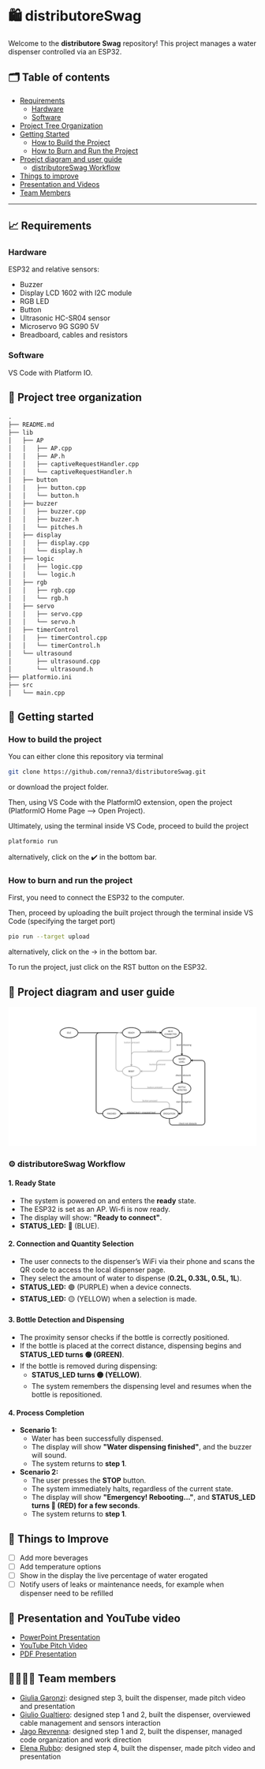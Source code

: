 # 🛍️ distributoreSwag  

Welcome to the **distributore Swag** repository! This project manages a water dispenser controlled via an ESP32.

## 🗂️ Table of contents
- [Requirements](#-requirements)
  - [Hardware](#hardware)
  - [Software](#software)
- [Project Tree Organization](#-project-tree-organization)
- [Getting Started](#-getting-started)
  - [How to Build the Project](#how-to-build-the-project)
  - [How to Burn and Run the Project](#how-to-burn-and-run-the-project)
- [Proejct diagram and user guide](#-project-diagram-and-user-guide)
  - [distributoreSwag Workflow](#⚙-distributoreswag-workflow)
- [Things to improve](#-things-to-improve)
- [Presentation and Videos](#-presentation-and-youtube-video)
- [Team Members](#-team-members)

---

## 📈 Requirements
### Hardware
ESP32 and relative sensors: 
  - Buzzer
  - Display LCD 1602 with I2C module
  - RGB LED
  - Button
  - Ultrasonic HC-SR04 sensor
  - Microservo 9G SG90 5V
  - Breadboard, cables and resistors
### Software 
VS Code with Platform IO.
## 🌲 Project tree organization
```plaintext
.
├── README.md
├── lib
│   ├── AP
│   │   ├── AP.cpp
│   │   ├── AP.h
│   │   ├── captiveRequestHandler.cpp
│   │   └── captiveRequestHandler.h
│   ├── button
│   │   ├── button.cpp
│   │   └── button.h
│   ├── buzzer
│   │   ├── buzzer.cpp
│   │   ├── buzzer.h
│   │   └── pitches.h
│   ├── display
│   │   ├── display.cpp
│   │   └── display.h
│   ├── logic
│   │   ├── logic.cpp
│   │   └── logic.h
│   ├── rgb
│   │   ├── rgb.cpp
│   │   └── rgb.h
│   ├── servo
│   │   ├── servo.cpp
│   │   └── servo.h
│   ├── timerControl
│   │   ├── timerControl.cpp
│   │   └── timerControl.h
│   └── ultrasound
│       ├── ultrasound.cpp
│       └── ultrasound.h
├── platformio.ini
├── src
│   └── main.cpp
```

## 💪 Getting started
### How to build the project
You can either clone this repository via terminal
``` bash
git clone https://github.com/renna3/distributoreSwag.git
```
or download the project folder.  

Then, using VS Code with the PlatformIO extension, open the project (PlatformIO Home Page --> Open Project). 

Ultimately, using the terminal inside VS Code, proceed to build the project
``` sh
platformio run
```
alternatively, click on the ✔️ in the bottom bar.

### How to burn and run the project

First, you need to connect the ESP32 to the computer.  

Then, proceed by uploading the built project through the terminal inside VS Code (specifying the target port)
``` sh
pio run --target upload
```
alternatively, click on the → in the bottom bar.

To run the project, just click on the RST button on the ESP32.

## 📝 Project diagram and user guide
<img src="Project design.jpeg" alt="My Image" width="600">

### ⚙️ distributoreSwag Workflow
#### 1. Ready State  
- The system is powered on and enters the **ready** state.  
- The ESP32 is set as an AP. Wi-fi is now ready.  
- The display will show: **"Ready to connect"**.  
- **STATUS_LED:** 🔵 (BLUE).  

#### 2. Connection and Quantity Selection  
- The user connects to the dispenser’s WiFi via their phone and scans the QR code to access the local dispenser page.  
- They select the amount of water to dispense (**0.2L, 0.33L, 0.5L, 1L**).  
- **STATUS_LED:** 🟣 (PURPLE) when a device connects.  
- **STATUS_LED:** 🟡 (YELLOW) when a selection is made.  

#### 3. Bottle Detection and Dispensing  
- The proximity sensor checks if the bottle is correctly positioned.  
- If the bottle is placed at the correct distance, dispensing begins and **STATUS_LED turns 🟢 (GREEN)**.  
- If the bottle is removed during dispensing:  
  - **STATUS_LED turns 🟡 (YELLOW)**.  
  - The system remembers the dispensing level and resumes when the bottle is repositioned.  

#### 4. Process Completion  
- **Scenario 1:**  
  - Water has been successfully dispensed.  
  - The display will show **"Water dispensing finished"**, and the buzzer will sound.  
  - The system returns to **step 1**.  
- **Scenario 2:**  
  - The user presses the **STOP** button.  
  - The system immediately halts, regardless of the current state.  
  - The display will show **"Emergency! Rebooting..."**, and **STATUS_LED turns 🔴 (RED) for a few seconds**.  
  - The system returns to **step 1**.  



## 🔧 Things to Improve  
- [ ] Add more beverages
- [ ] Add temperature options
- [ ] Show in the display the live percentage of water erogated 
- [ ] Notify users of leaks or maintenance needs, for example when dispenser need to be refilled

## 🎥 Presentation and YouTube video

- [PowerPoint Presentation](https://docs.google.com/presentation/d/e/2PACX-1vS-GR5psc4e1slVNtSljMum9-SnUjQ5HM3ZVUodAPan2S7EgswZP48_drh9byah6N4qXjoTggb7KE40/pub?start=false&loop=false&delayms=3000)
- [YouTube Pitch Video](https://youtu.be/iYk1swzqhIM)
- [PDF Presentation](Presentation.pdf)

## 🧑‍🧑‍🧒‍🧒 Team members
- [Giulia Garonzi](https://github.com/GiuliaGa03): designed step 3, built the dispenser, made pitch video and presentation
- [Giulio Gualtiero](https://github.com/GiulioGualtiero): designed step 1 and 2, built the dispenser, overviewed cable management and sensors interaction
- [Jago Revrenna](https://github.com/renna3): designed step 1 and 2, built the dispenser, managed code organization and work direction
- [Elena Rubbo](https://github.com/elerub22): designed step 4, built the dispenser, made pitch video and presentation

 

